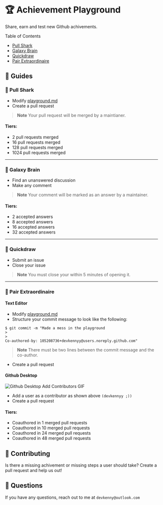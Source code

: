 ﻿# 🏆 Achievement Playground
Share, earn and test new Github achivements. 

Table of Contents
- [Pull Shark](#-pull-shark)
- [Galaxy Brain](#-galaxy-brain)
- [Quickdraw](#-quickdraw)
- [Pair Extraordinaire](#-pair-extraordinaire)

## 📜 Guides
### 🦈 Pull Shark
- Modify [playground.md](playground.md) 
- Create a pull request

> **Note**
> Your pull request will be merged by a maintianer. 

#### Tiers:
- 2 pull requests merged
- 16 pull requests merged
- 128 pull requests merged
- 1024 pull requests merged

---
### 🧠 Galaxy Brain

- Find an unanswered discussion
- Make any comment

> **Note**
> Your comment will be marked as an answer by a maintainer. 

#### Tiers:
- 2 accepted answers
- 8 accepted answers
- 16 accepted answers
- 32 accepted answers
---

### 🔫 Quickdraw
- Submit an issue
- Close your issue

> **Note**
> You must close your within 5 minutes of opening it. 

---

### 🍏 Pair Extraordinaire
#### Text Editor
- Modify [playground.md](playground.md)
- Structure your commit message to look like the following: 
```shell
$ git commit -m "Made a mess in the playground
> 
>
Co-authored-by: 105208736+devkennyy@users.noreply.github.com"
```

> **Note**
> There must be two lines between the commit message and the co-author. 

- Create a pull request

#### Github Desktop
![Github Desktop Add Contributors GIF](https://docs.github.com/assets/cb-1355315/images/help/desktop/co-authors-demo-hq.gif)
- Add a user as a contributor as shown above `(devkennyy ;))`
- Create a pull request

#### Tiers:
- Coauthored in 1 merged pull requests
- Coauthored in 10 merged pull requests
- Coauthored in 24 merged pull requests
- Coauthored in 48 merged pull requests

## 🤝 Contributing
Is there a missing achivement or missing steps a user should take? Create a pull request and help us out!

## 🤔 Questions
If you have any questions, reach out to me at `devkenny@outlook.com`

